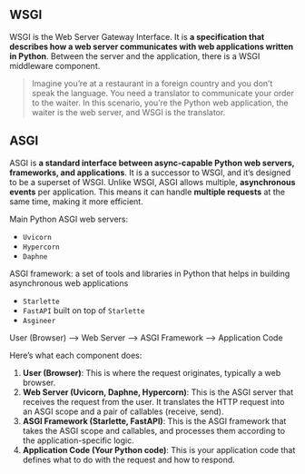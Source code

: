 
## WSGI
WSGI is the Web Server Gateway Interface. It is **a specification that describes how a web server communicates with web applications written in Python**.
Between the server and the application, there is a WSGI middleware component.

> Imagine you’re at a restaurant in a foreign country and you don’t speak the language. You need a translator to communicate your order to the waiter. In this scenario, you’re the Python web application, the waiter is the web server, and WSGI is the translator.


## ASGI
ASGI is **a standard interface between async-capable Python web servers, frameworks, and applications**. It is a successor to WSGI, and it’s designed to be a superset of WSGI. Unlike WSGI, ASGI allows multiple, **asynchronous events** per application. This means it can handle **multiple requests** at the same time, making it more efficient.

Main Python ASGI web servers:
- `Uvicorn`
- `Hypercorn`
- `Daphne`

ASGI framework: a set of tools and libraries in Python that helps in building asynchronous web applications
- `Starlette`
- `FastAPI` built on top of `Starlette`
- `Asgineer`


User (Browser) -->  Web Server  --> ASGI Framework --> Application Code

Here’s what each component does:

1. **User (Browser)**: This is where the request originates, typically a web browser.
2. **Web Server (Uvicorn, Daphne, Hypercorn)**: This is the ASGI server that receives the request from the user. It translates the HTTP request into an ASGI scope and a pair of callables (receive, send).
3. **ASGI Framework (Starlette, FastAPI)**: This is the ASGI framework that takes the ASGI scope and callables, and processes them according to the application-specific logic.
4. **Application Code (Your Python code)**: This is your application code that defines what to do with the request and how to respond.
